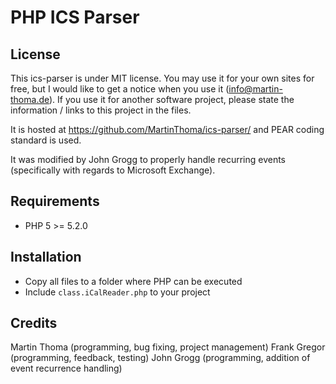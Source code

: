 # PHP ICS Parser

## License
This ics-parser is under MIT license. You may use it for your own sites for free, but I would like to get a notice when you use it (info@martin-thoma.de). If you use it for another software project, please state the information / links to this project in the files.

It is hosted at https://github.com/MartinThoma/ics-parser/ and PEAR coding standard is used.

It was modified by John Grogg to properly handle recurring events (specifically with regards to Microsoft Exchange).

## Requirements
  - PHP 5 >= 5.2.0

## Installation
  - Copy all files to a folder where PHP can be executed
  - Include `class.iCalReader.php` to your project

## Credits
  Martin Thoma (programming, bug fixing, project management)
  Frank Gregor (programming, feedback, testing)
  John Grogg (programming, addition of event recurrence handling)